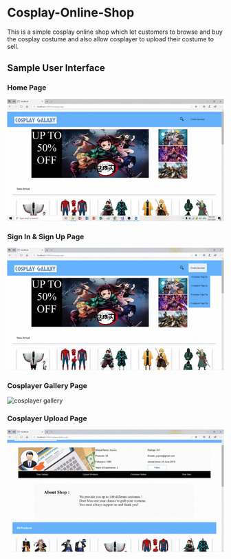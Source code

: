 # Cosplay-Online-Shop
This is a simple cosplay online shop which let customers to browse and buy the cosplay costume and also allow cosplayer to upload their costume to sell.
## Sample User Interface
### Home Page
![home](https://github.com/yujune/Cosplay-Online-Shop/blob/master/screenshots/home.gif)
### Sign In & Sign Up Page
![signIn signUp](https://github.com/yujune/Cosplay-Online-Shop/blob/master/screenshots/SignInUp.gif)
### Cosplayer Gallery Page
![cosplayer gallery](https://github.com/yujune/Cosplay-Online-Shop/blob/master/screenshots/CosplayerView.gif)
### Cosplayer Upload Page
![upload](https://github.com/yujune/Cosplay-Online-Shop/blob/master/screenshots/CosplayerUpload.gif)
